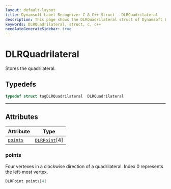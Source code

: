 ```yaml
---
layout: default-layout
title: Dynamsoft Label Recognizer C & C++ Struct - DLRQuadrilateral
description: This page shows the DLRQuadrilateral struct of Dynamsoft Label Recognizer for C & C++ Language.
keywords: DLRQuadrilateral, struct, c, c++
needAutoGenerateSidebar: true
---
```



# DLRQuadrilateral
Stores the quadrilateral.  

## Typedefs

```cpp
typedef struct tagDLRQuadrilateral  DLRQuadrilateral 
```  
  
---
  

## Attributes
  
| Attribute | Type |
|---------- | ---- |
| [`points`](#points) | [`DLRPoint`](dlr-point.md)[4] |


### points
Four vertexes in a clockwise direction of a quadrilateral. Index 0 represents the left-most vertex. 
```cpp
DLRPoint points[4]
```



